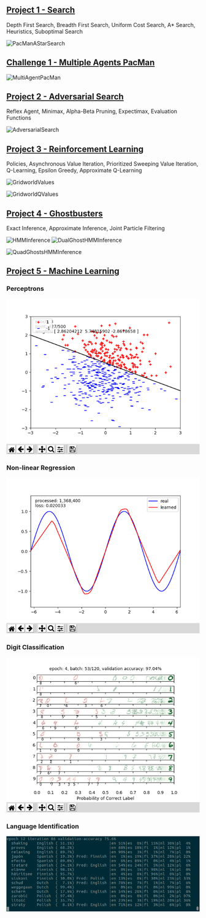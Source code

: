 ## [Project 1 - Search](https://github.com/JustinAWei/aima/tree/master/SearchProblems)
Depth First Search, Breadth First Search, Uniform Cost Search, A* Search, Heuristics, Suboptimal Search

[PacManAStarSearch]: https://github.com/JustinAWei/aima/blob/master/media/PacManAStarSearch.png "PacManAStarSearch"
![][PacManAStarSearch]

## [Challenge 1 - Multiple Agents PacMan](https://github.com/JustinAWei/aima/tree/master/MultiPacmanChallenge)
[MultiAgentPacMan]: https://github.com/JustinAWei/aima/blob/master/media/MultiAgentPacMan.png "MultiAgentPacMan"
![][MultiAgentPacMan]


## [Project 2 - Adversarial Search](https://github.com/JustinAWei/aima/tree/master/AdversarialSearch)
Reflex Agent, Minimax, Alpha-Beta Pruning, Expectimax, Evaluation Functions

[AdversarialSearch]: https://github.com/JustinAWei/aima/blob/master/media/AdversarialSearch.png "AdversarialSearch"
![][AdversarialSearch]


## [Project 3 - Reinforcement Learning](https://github.com/JustinAWei/aima/tree/master/ReinforcementLearning)
Policies, Asynchronous Value Iteration, Prioritized Sweeping Value Iteration, Q-Learning, Epsilon Greedy, Approximate Q-Learning

[GridworldValues]: https://github.com/JustinAWei/aima/blob/master/media/GridworldValues.png "GridworldValues"
![][GridworldValues]

[GridworldQValues]: https://github.com/JustinAWei/aima/blob/master/media/GridworldQValues.png "GridworldQValues"
![][GridworldQValues]

## [Project 4 - Ghostbusters](https://github.com/JustinAWei/aima/tree/master/HiddenMarkovModels)
Exact Inference, Approximate Inference, Joint Particle Filtering

[DualGhostHMMInference]: https://github.com/JustinAWei/aima/blob/master/media/DualGhostHMMInference.png "DualGhostHMMInference"

[HMMInference]: https://github.com/JustinAWei/aima/blob/master/media/HMMInference.png "HMMInference"
![][HMMInference] ![][DualGhostHMMInference]

[QuadGhostsHMMInference]: https://github.com/JustinAWei/aima/blob/master/media/QuadGhostsHMMInference.png "QuadGhostsHMMInference"
![][QuadGhostsHMMInference]


## [Project 5 - Machine Learning](https://github.com/JustinAWei/aima/tree/master/MachineLearning)

### Perceptrons

[Perceptron]: https://github.com/JustinAWei/aima/blob/master/media/Perceptron.png "Perceptron"
![Perceptron][Perceptron]

### Non-linear Regression

[SineApprox]: https://github.com/JustinAWei/aima/blob/master/media/SineApprox.png "SineApprox"
![SineApprox][SineApprox]

### Digit Classification

[DigitClassification]: https://github.com/JustinAWei/aima/blob/master/media/DigitClassification.png "DigitClassification"
![DigitClassification][DigitClassification]

### Language Identification
[LanguageIdModel]: https://github.com/JustinAWei/aima/blob/master/media/LanguageIdModel.png "LanguageIdModel"
![LanguageIdModel][LanguageIdModel]

